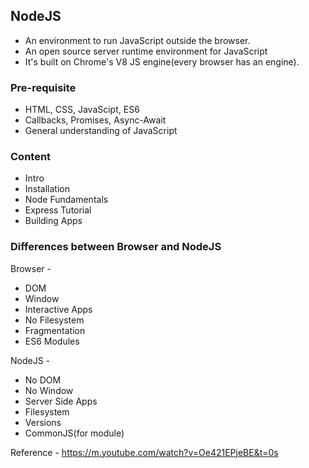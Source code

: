 ## NodeJS

- An environment to run JavaScript outside the browser.
- An open source server runtime environment for JavaScript
- It's built on Chrome's V8 JS engine(every browser has an engine).

### Pre-requisite
- HTML, CSS, JavaScipt, ES6
- Callbacks, Promises, Async-Await
- General understanding of JavaScript

### Content
- Intro
- Installation
- Node Fundamentals
- Express Tutorial
- Building Apps

### Differences between Browser and NodeJS

Browser -

- DOM
- Window
- Interactive Apps
- No Filesystem
- Fragmentation
- ES6 Modules

NodeJS -

- No DOM
- No Window
- Server Side Apps
- Filesystem
- Versions
- CommonJS(for module)



Reference - https://m.youtube.com/watch?v=Oe421EPjeBE&t=0s
